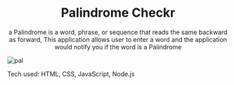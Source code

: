 <h1 align="center"> Palindrome Checkr </h1>
<p align="center"> a Palindrome is a word, phrase, or sequence that reads the same backward as forward, This application allows user to enter a word and the application would notify you if the word is a Palindrome <p>
  
  ![pal](https://user-images.githubusercontent.com/101954954/172287324-23b2e8d9-82a9-45bf-a8ec-9089d70f313b.png)

  Tech used: HTML, CSS, JavaScript, Node.js
